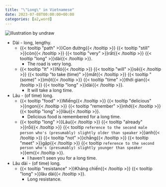 ```yaml
---
title: "\"Long\" in Vietnamese"
date: 2023-07-08T00:00:00+00:00
categories: [a2,word]
---
```


![illustration by undraw](/images/undraw/undraw_apartment_rent_o0ut.png)

- Dài - long, lengthy.
    - {{< tooltip "path" >}}Con đường{{< /tooltip >}}
      {{< tooltip "still" >}}còn{{< /tooltip >}}
      {{< tooltip "very" >}}rất{{< /tooltip >}}
      {{< tooltip "long" >}}dài{{< /tooltip >}}.
        - The road is very long.
    - {{< tooltip "It" >}}Nó{{< /tooltip >}}
      {{< tooltip "will" >}}sẽ{{< /tooltip >}}
      {{< tooltip "to take (time)" >}}mất{{< /tooltip >}}
      {{< tooltip "(some)" >}}một{{< /tooltip >}}
      {{< tooltip "time" >}}thời gian{{< /tooltip >}}
      {{< tooltip "long" >}}dài{{< /tooltip >}}.
        - It will take a long time.
- Lâu - (of time) long.
    - {{< tooltip "food" >}}Miếng{{< /tooltip >}}
      {{< tooltip "delicious" >}}ngon{{< /tooltip >}}
      {{< tooltip "remember" >}}nhớ{{< /tooltip >}}
      {{< tooltip "long" >}}lâu{{< /tooltip >}}.
        - Delicious food is remembered for a long time.
    - {{< tooltip "long" >}}Lâu{{< /tooltip >}}
      {{< tooltip "already" >}}rồi{{< /tooltip >}}
      {{< tooltip `
        reference to the second male person who's
        (presumably) slightly older than speaker
      ` >}}anh{{< /tooltip >}}
      {{< tooltip "not" >}}chẳng{{< /tooltip >}}
      {{< tooltip "meet" >}}gặp{{< /tooltip >}}
      {{< tooltip `
            reference to the second person who's
            (presumably) slightly younger than speaker
      ` >}}em{{< /tooltip >}}.
        - I haven't seen you for a long time.
- Lâu dài - (of time) long.
    - {{< tooltip "resistance" >}}Kháng chiến{{< /tooltip >}}
      {{< tooltip "long" >}}lâu dài{{< /tooltip >}}.
        - Long resistance.
